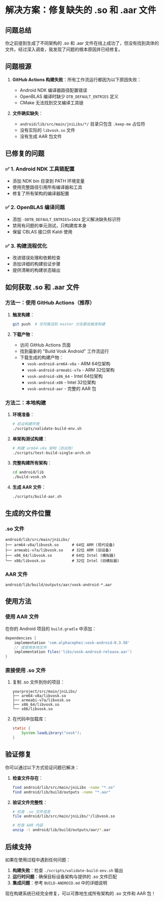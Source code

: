 # 解决方案：修复缺失的 .so 和 .aar 文件

## 问题总结

你之前提到生成了不同架构的 .so 和 .aar 文件在线上成功了，但没有找到具体的文件。经过深入调查，我发现了问题的根本原因并已经修复。

## 问题根源

1. **GitHub Actions 构建失败**：所有工作流运行都因为以下原因失败：
   - Android NDK 编译器路径配置错误
   - OpenBLAS 编译时缺少 `DTB_DEFAULT_ENTRIES` 定义
   - CMake 无法找到交叉编译工具链

2. **文件确实缺失**：
   - `android/lib/src/main/jniLibs/*/` 目录只包含 `.keep-me` 占位符
   - 没有实际的 `libvosk.so` 文件
   - 没有生成 AAR 包文件

## 已修复的问题

### ✅ 1. Android NDK 工具链配置
- 添加 NDK bin 目录到 PATH 环境变量
- 使用完整路径引用所有编译器和工具
- 修复了所有架构的编译器配置

### ✅ 2. OpenBLAS 编译问题
- 添加 `-DDTB_DEFAULT_ENTRIES=1024` 定义解决缺失标识符
- 禁用有问题的单元测试，只构建库本身
- 保留 CBLAS 接口供 Kaldi 使用

### ✅ 3. 构建流程优化
- 改进错误处理和依赖检查
- 添加详细的构建验证步骤
- 提供清晰的构建状态输出

## 如何获取 .so 和 .aar 文件

### 方法一：使用 GitHub Actions（推荐）

1. **触发构建**：
   ```bash
   git push  # 任何推送到 master 分支都会触发构建
   ```

2. **下载产物**：
   - 访问 GitHub Actions 页面
   - 找到最新的 "Build Vosk Android" 工作流运行
   - 下载生成的构建产物：
     - `vosk-android-arm64-v8a` - ARM 64位架构
     - `vosk-android-armeabi-v7a` - ARM 32位架构  
     - `vosk-android-x86_64` - Intel 64位架构
     - `vosk-android-x86` - Intel 32位架构
     - `vosk-android-aar` - 完整的 AAR 包

### 方法二：本地构建

1. **环境准备**：
   ```bash
   # 验证构建环境
   ./scripts/validate-build-env.sh
   ```

2. **单架构测试构建**：
   ```bash
   # 构建 arm64-v8a 架构（测试用）
   ./scripts/test-build-single-arch.sh
   ```

3. **完整构建所有架构**：
   ```bash
   cd android/lib
   ./build-vosk.sh
   ```

4. **生成 AAR 文件**：
   ```bash
   ./scripts/build-aar.sh
   ```

## 生成的文件位置

### .so 文件
```
android/lib/src/main/jniLibs/
├── arm64-v8a/libvosk.so      # 64位 ARM (现代设备)
├── armeabi-v7a/libvosk.so    # 32位 ARM (旧设备)
├── x86_64/libvosk.so         # 64位 Intel (模拟器)
└── x86/libvosk.so            # 32位 Intel (旧模拟器)
```

### AAR 文件
```
android/lib/build/outputs/aar/vosk-android-*.aar
```

## 使用方法

### 使用 AAR 文件
在你的 Android 项目的 `build.gradle` 中添加：

```gradle
dependencies {
    implementation 'com.alphacephei:vosk-android:0.3.50'
    // 或使用本地文件
    implementation files('libs/vosk-android-release.aar')
}
```

### 直接使用 .so 文件
1. 复制 .so 文件到你的项目：
   ```
   yourproject/src/main/jniLibs/
   ├── arm64-v8a/libvosk.so
   ├── armeabi-v7a/libvosk.so
   ├── x86_64/libvosk.so
   └── x86/libvosk.so
   ```

2. 在代码中加载库：
   ```java
   static {
       System.loadLibrary("vosk");
   }
   ```

## 验证修复

你可以通过以下方式验证问题已解决：

1. **检查文件存在**：
   ```bash
   find android/lib/src/main/jniLibs -name "*.so"
   find android/lib/build/outputs -name "*.aar"
   ```

2. **验证文件完整性**：
   ```bash
   # 检查 .so 文件信息
   file android/lib/src/main/jniLibs/*/libvosk.so
   
   # 检查 AAR 内容
   unzip -l android/lib/build/outputs/aar/*.aar
   ```

## 后续支持

如果在使用过程中遇到任何问题：

1. **构建失败**：检查 `./scripts/validate-build-env.sh` 输出
2. **运行时问题**：确保目标设备架构与提供的 .so 文件匹配
3. **集成问题**：参考 `BUILD-ANDROID.md` 中的详细说明

现在构建系统已经完全修复，可以可靠地生成所有架构的 .so 文件和 AAR 包！